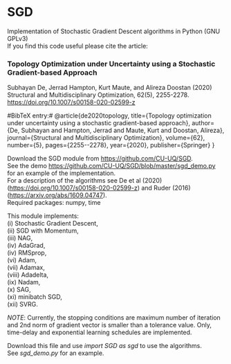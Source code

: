 # SGD
Implementation of Stochastic Gradient Descent algorithms in Python (GNU GPLv3)  
If you find this code useful please cite the article:  
### Topology Optimization under Uncertainty using a Stochastic Gradient-based Approach ###  
Subhayan De, Jerrad Hampton, Kurt Maute, and Alireza Doostan (2020)  
Structural and Multidisciplinary Optimization, 62(5), 2255-2278.
https://doi.org/10.1007/s00158-020-02599-z  

#BibTeX entry:#
@article{de2020topology,
  title={Topology optimization under uncertainty using a stochastic gradient-based approach},
  author={De, Subhayan and Hampton, Jerrad and Maute, Kurt and Doostan, Alireza},
  journal={Structural and Multidisciplinary Optimization},
  volume={62},
  number={5},
  pages={2255--2278},
  year={2020},
  publisher={Springer}
}

Download the SGD module from https://github.com/CU-UQ/SGD.  
See the demo https://github.com/CU-UQ/SGD/blob/master/sgd_demo.py for an example of the implementation.  
For a description of the algorithms see De et al (2020) (https://doi.org/10.1007/s00158-020-02599-z) and Ruder (2016) (https://arxiv.org/abs/1609.04747).  
Required packages: numpy, time  

This module implements:  
  (i) Stochastic Gradient Descent,   
  (ii) SGD with Momentum,  
  (iii) NAG,  
  (iv) AdaGrad,  
  (iv) RMSprop,  
  (vi) Adam,  
  (vii) Adamax,  
  (viii) Adadelta,  
  (ix) Nadam,  
  (x) SAG,   
  (xi) minibatch SGD,  
  (xii) SVRG.  

*NOTE*: Currently, the stopping conditions are maximum number of iteration and 2nd norm of gradient vector is smaller than a tolerance value. Only, time-delay and exponential learning schedules are implemented.

Download this file and use *import SGD as sgd* to use the algorithms.  
See *sgd_demo.py* for an example.  
